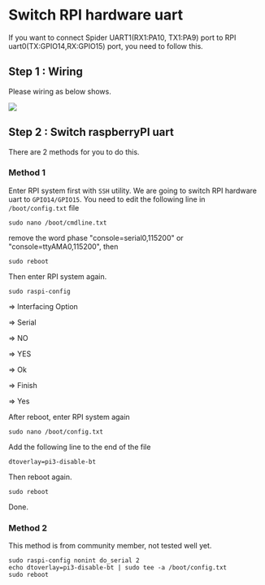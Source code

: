 # Switch RPI hardware uart

If you want to connect Spider UART1(RX1:PA10, TX1:PA9) port to RPI  uart0(TX:GPIO14,RX:GPIO15) port, you need to follow this.

## Step 1 : Wiring

Please wiring as below shows.

![](cable.jpg)

## Step 2 : Switch raspberryPI uart

There are 2 methods for you to do this.

### Method 1

Enter RPI system first with `SSH` utility. We are going to switch RPI hardware uart to `GPIO14/GPIO15`. You need to edit the following line in `/boot/config.txt` file

```
sudo nano /boot/cmdline.txt
```

remove the word phase "console=serial0,115200" or "console=ttyAMA0,115200", then

```
sudo reboot
```

Then enter RPI system again.

```
sudo raspi-config
```

=> Interfacing Option

=> Serial

=> NO

=> YES

=> Ok

=> Finish

=> Yes

After reboot, enter RPI system again

```
sudo nano /boot/config.txt
```

Add the following line to the end of the file

```
dtoverlay=pi3-disable-bt
```

Then reboot again.

```
sudo reboot
```

Done.

### Method 2

This method is from community member, not tested well yet.

```
sudo raspi-config nonint do_serial 2 
echo dtoverlay=pi3-disable-bt | sudo tee -a /boot/config.txt 
sudo reboot 
```

